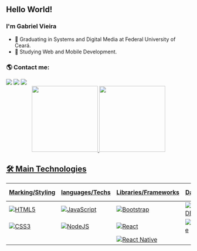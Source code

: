 ## Hello World!
### I'm Gabriel Vieira

- 🔭 Graduating in Systems and Digital Media at Federal University of Ceará.
- 🌱 Studying Web and Mobile Development.

 ### 🌎 Contact me:
<div>
  <a href="https://instagram.com/gabrieelvm" target="_blank"><img src="https://img.shields.io/badge/Instagram-E4405F?style=for-the-badge&logo=instagram&logoColor=white" target="_blank"></a>
  <a href = "mailto:bielvm02@gmail.com"><img src="https://img.shields.io/badge/Gmail-D14836?style=for-the-badge&logo=gmail&logoColor=white" target="_blank"></a>
  <a href="https://www.linkedin.com/in/gabriel-vieira-535b8a20a/" target="_blank"><img src="https://img.shields.io/badge/-LinkedIn-%230077B5?style=for-the-badge&logo=linkedin&logoColor=white" target="_blank"></a> 
</div>

<div align="center">
  <a href="https://github.com/iAmBiel">
  <img height="180em" src="https://github-readme-stats.vercel.app/api?username=iAmBiel&show_icons=true&theme=tokyonight&include_all_commits=true&count_private=true"/>
  <img height="180em" src="https://github-readme-stats.vercel.app/api/top-langs/?username=iAmBiel&layout=compact&langs_count=7&theme=tokyonight"/>
</div>

## 🛠 Main Technologies

| Marking/Styling | languages/Techs | Libraries/Frameworks | Database | Other Tools |
|---|---|---|---|---|
| ![HTML5](https://img.shields.io/badge/html5-%23E34F26.svg?style=for-the-badge&logo=html5&logoColor=white) | ![JavaScript](https://img.shields.io/badge/javascript-%23323330.svg?style=for-the-badge&logo=javascript&logoColor=%23F7DF1E) | ![Bootstrap](https://img.shields.io/badge/Bootstrap-563D7C?style=for-the-badge&logo=bootstrap&logoColor=white) | ![MongoDB](https://img.shields.io/badge/MongoDB-4EA94B?style=for-the-badge&logo=mongodb&logoColor=white) | ![VsCode](https://img.shields.io/badge/Visual_Studio_Code-0078D4?style=for-the-badge&logo=visual%20studio%20code&logoColor=white) |
| ![CSS3](https://img.shields.io/badge/css3-%231572B6.svg?style=for-the-badge&logo=css3&logoColor=white) | ![NodeJS](https://img.shields.io/badge/node.js-6DA55F?style=for-the-badge&logo=node.js&logoColor=white) | ![React](https://img.shields.io/badge/react-%2320232a.svg?style=for-the-badge&logo=react&logoColor=%2361DAFB) | ![firebase](https://img.shields.io/badge/Firebase-FFCA28?style=for-the-badge&logo=Firebase&logoColor=white) | ![Figma](https://img.shields.io/badge/Figma-F24E1E?style=for-the-badge&logo=figma&logoColor=white) |
|  |  | ![React Native](https://img.shields.io/badge/react_native-%2320232a.svg?style=for-the-badge&logo=react&logoColor=%2361DAFB) |  |  |  





